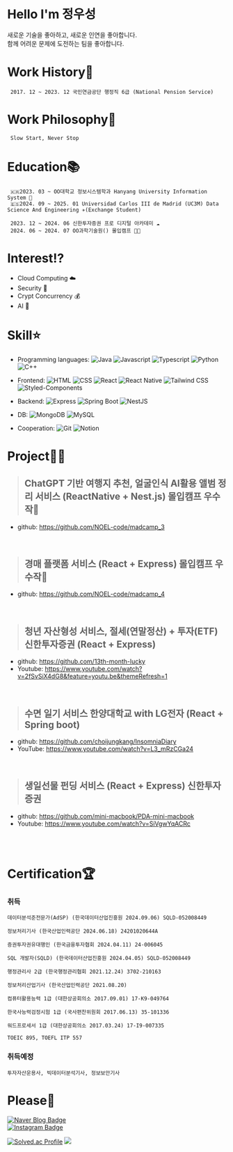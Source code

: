 # Hello I'm 정우성
새로운 기술을 좋아하고, 새로운 인연을 좋아합니다. <br />
함께 어려운 문제에 도전하는 팀을 좋아합니다. 

# Work History💼
     2017. 12 ~ 2023. 12 국민연금공단 행정직 6급 (National Pension Service)  
     
# Work Philosophy🧐 
     Slow Start, Never Stop

# Education📚
     🇰🇷2023. 03 ~ OO대학교 정보시스템학과 Hanyang University Information System 🦁   
     🇪🇸2024. 09 ~ 2025. 01 Universidad Carlos III de Madrid (UC3M) Data Science And Engineering ✈️(Exchange Student)
     
     2023. 12 ~ 2024. 06 신한투자증권 프로 디지털 아카데미 ☁️
     2024. 06 ~ 2024. 07 OO과학기술원() 몰입캠프 👨‍💻
     

# Interest⁉️
- Cloud Computing ☁️  
- Security 🔐
- Crypt Concurrency 💰
- AI 🤖
  
# Skill⭐️

- Programming languages:
![Java](https://img.shields.io/badge/-Java-007396?style=flat&logo=Java&logoColor=white)
![Javascript](https://img.shields.io/badge/-Javascript-F7DF1E?style=flat&logo=Javascript&logoColor=white)
![Typescript](https://img.shields.io/badge/-Typescript-3178C6?style=flat&logo=Typescript&logoColor=white)
![Python](https://img.shields.io/badge/-Python-3776AB?style=flat&logo=Python&logoColor=white)
![C++](https://img.shields.io/badge/-C++-00599C?style=flat&logo=C%2B%2B&logoColor=white)

- Frontend:
![HTML](https://img.shields.io/badge/-HTML5-E34F26?style=flat&logo=HTML5&logoColor=white)
![CSS](https://img.shields.io/badge/-CSS-1572B6?style=flat&logo=CSS3&logoColor=white)
![React](https://img.shields.io/badge/-React-61DAFB?style=flat&logo=React&logoColor=white)
![React Native](https://img.shields.io/badge/-React%20Native-61DAFB?style=flat&logo=React&logoColor=white)
![Tailwind CSS](https://img.shields.io/badge/-TailwindCSS-06B6D4?style=flat&logo=TailwindCSS&logoColor=white)
![Styled-Components](https://img.shields.io/badge/-Styled--Components-DB7093?style=flat&logo=styled-components&logoColor=white)

- Backend:
![Express](https://img.shields.io/badge/-Express-000000?style=flat&logo=Express&logoColor=white)
![Spring Boot](https://img.shields.io/badge/-Spring%20Boot-6DB33F?style=flat&logo=Spring%20Boot&logoColor=white)
![NestJS](https://img.shields.io/badge/-NestJS-E0234E?style=flat&logo=NestJS&logoColor=white)

- DB:
![MongoDB](https://img.shields.io/badge/-MongoDB-47A248?style=flat&logo=MongoDB&logoColor=white)
![MySQL](https://img.shields.io/badge/-MySQL-4479A1?style=flat&logo=MySQL&logoColor=white)

- Cooperation:
![Git](https://img.shields.io/badge/-Git-F05032?style=flat&logo=git&logoColor=white)
![Notion](https://img.shields.io/badge/-Notion-000000?style=flat&logo=Notion&logoColor=white)

  
# Project👨‍💻

> ## ChatGPT 기반 여행지 추천, 얼굴인식 AI활용 앨범 정리 서비스 (ReactNative + Nest.js) 몰입캠프 우수작👑
- github: [https://github.com/NOEL-code/madcamp_3 ](https://github.com/NOEL-code/madcamp_3)

<br/>

> ## 경매 플랫폼 서비스 (React + Express) 몰입캠프 우수작👑
- github: [https://github.com/NOEL-code/madcamp_4 ](https://github.com/NOEL-code/madcamp_4)

<br/>

> ## 청년 자산형성 서비스, 절세(연말정산) + 투자(ETF) 신한투자증권 (React + Express)
- github: https://github.com/13th-month-lucky
- Youtube: https://www.youtube.com/watch?v=2fSvSiX4dG8&feature=youtu.be&themeRefresh=1

<br/>

> ## 수면 일기 서비스 한양대학교 with LG전자 (React + Spring boot)  
- github: https://github.com/choijungkang/InsomniaDiary  
- YouTube: https://www.youtube.com/watch?v=L3_mRzCGa24    

<br/>

> ## 생일선물 펀딩 서비스 (React + Express) 신한투자증권
- github: https://github.com/mini-macbook/PDA-mini-macbook
- Youtube: https://www.youtube.com/watch?v=SiVgwYqACRc
  
<br/>


  


<br/>

# Certification🏆


### 취득
```
데이터분석준전문가(AdSP) (한국데이터산업진흥원 2024.09.06) SQLD-052008449	

정보처리기사 (한국산업인력공단 2024.06.18) 24201020644A

증권투자권유대행인 (한국금융투자협회 2024.04.11) 24-006045

SQL 개발자(SQLD) (한국데이터산업진흥원 2024.04.05) SQLD-052008449	

행정관리사 2급 (한국행정관리협회 2021.12.24) 3702-210163	

정보처리산업기사 (한국산업인력공단 2021.08.20)

컴퓨터활용능력 1급 (대한상공회의소 2017.09.01) 17-K9-049764

한국사능력검정시험 1급 (국사편찬위원회 2017.06.13) 35-101336

워드프로세서 1급 (대한상공회의소 2017.03.24) 17-I9-007335

TOEIC 895, TOEFL ITP 557
```

### 취득예정
```
투자자산운용사, 빅데이터분석기사, 정보보안기사
```

# Please🙏

[![Naver Blog Badge](https://img.shields.io/badge/Naver%20Blog-eiieonoel-green)](https://blog.naver.com/eiieonoel)
<br/>
[![Instagram Badge](https://img.shields.io/badge/Instagram-eiionoel-E4405F?style=for-the-badge&logo=instagram&logoColor=white)](https://instagram.com/eiionoel)



        




[![Solved.ac Profile](http://mazassumnida.wtf/api/v2/generate_badge?boj=junusong12)](https://solved.ac/junusng12/)
<img src="https://github-readme-stats.vercel.app/api/top-langs/?username=NOEL-code&layout=compact"><br><br>



